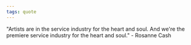 ```yaml
---
tags: quote 
---
```


"Artists are in the service industry for the heart and soul. And we're the premiere service industry for the heart and soul." - Rosanne Cash